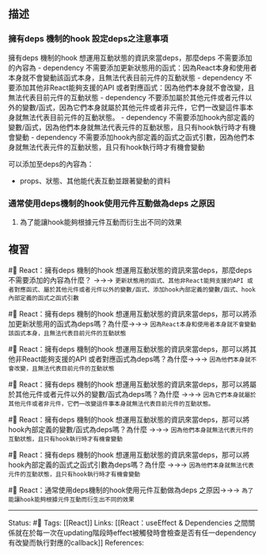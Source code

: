 
## 描述

### 擁有deps 機制的hook 設定deps之注意事項

擁有deps 機制的hook  想運用互動狀態的資訊來當deps，那麼deps 不需要添加的內容為
	- dependency 不需要添加更新狀態用的函式：因為React本身和使用者本身就不會變動該函式本身，且無法代表目前元件的互動狀態
	- dependency 不要添加其他非React能夠支援的API 或者對應函式：因為他們本身就不會改變，且無法代表目前元件的互動狀態
	- dependency 不要添加屬於其他元件或者元件以外的變數/函式，因為它們本身就屬於其他元件或者非元件，它們一改變這件事本身就無法代表目前元件的互動狀態。
	- dependency 不需要添加hook內部定義的變數/函式，因為他們本身就無法代表元件的互動狀態，且只有hook執行時才有機會變動
	- dependency 不需要添加hook內部定義的函式之函式引數，因為他們本身就無法代表元件的互動狀態，且只有hook執行時才有機會變動

可以添加至deps的內容為：
- props、狀態、其他能代表互動並跟著變動的資料

### 通常使用deps機制的hook使用元件互動做為deps 之原因
1. 為了能讓hook能夠根據元件互動而衍生出不同的效果

## 複習


#🧠 React：擁有deps 機制的hook  想運用互動狀態的資訊來當deps，那麼deps 不需要添加的內容為什麼？ ->->-> `更新狀態用的函式、其他非React能夠支援的API 或者對應函式、屬於其他元件或者元件以外的變數/函式、添加hook內部定義的變數/函式、hook內部定義的函式之函式引數`
<!--SR:!2022-11-27,26,250-->

#🧠 React：擁有deps 機制的hook  想運用互動狀態的資訊來當deps，那可以將添加更新狀態用的函式為deps嗎？為什麼->->-> `因為React本身和使用者本身就不會變動該函式本身，且無法代表目前元件的互動狀態`
<!--SR:!2022-11-28,26,250-->

#🧠 React：擁有deps 機制的hook  想運用互動狀態的資訊來當deps，那可以將其他非React能夠支援的API 或者對應函式為deps嗎？為什麼->->-> `因為他們本身就不會改變，且無法代表目前元件的互動狀態`
<!--SR:!2022-11-26,25,250-->

#🧠 React：擁有deps 機制的hook  想運用互動狀態的資訊來當deps，那可以將屬於其他元件或者元件以外的變數/函式為deps嗎？為什麼 ->->-> `因為它們本身就屬於其他元件或者非元件，它們一改變這件事本身就無法代表目前元件的互動狀態。`
<!--SR:!2022-11-27,26,250-->

#🧠 React：擁有deps 機制的hook  想運用互動狀態的資訊來當deps，那可以將hook內部定義的變數/函式為deps嗎？為什麼 ->->-> `因為他們本身就無法代表元件的互動狀態，且只有hook執行時才有機會變動`
<!--SR:!2022-11-26,25,250-->

#🧠 React：擁有deps 機制的hook  想運用互動狀態的資訊來當deps，那可以將hook內部定義的函式之函式引數為deps嗎？為什麼 ->->-> `因為他們本身就無法代表元件的互動狀態，且只有hook執行時才有機會變動`
<!--SR:!2022-11-27,26,250-->


#🧠 React：通常使用deps機制的hook使用元件互動做為deps 之原因->->-> `為了能讓hook能夠根據元件互動而衍生出不同的效果`
<!--SR:!2022-11-29,27,250-->

---
Status: #🌱 
Tags:
[[React]]
Links:
[[React：useEffect & Dependencies 之間關係就在於每一次在updating階段時effect被觸發時會檢查是否有任一dependency有改變而執行對應的callback]]
References: